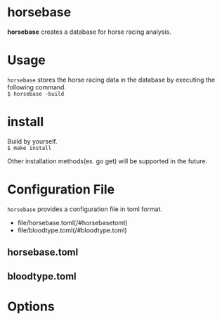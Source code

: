 horsebase
======================

**horsebase** creates a database for horse racing analysis.  

# Usage
`horsebase` stores the horse racing data in the database by executing the following command.  
`$ horsebase -build`  

# install
Build by yourself.  
`$ make install`  

Other installation methods(ex. go get) will be supported in the future.  

# Configuration File
`horsebase` provides a configuration file in toml format.
* file/horsebase.toml(/#horsebasetoml)
* file/bloodtype.toml(/#bloodtype.toml)

## horsebase.toml

## bloodtype.toml

# Options
